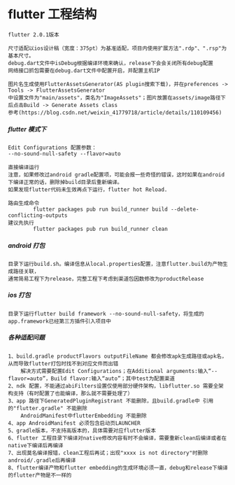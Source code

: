 # flutter 工程结构

    flutter 2.0.1版本

    尺寸适配以ios设计稿（宽度：375pt）为基准适配，项目内使用扩展方法".rdp"、".rsp"为基本尺寸。
    debug.dart文件中isDebug根据编译环境来确认，release下会会关闭所有debug配置
    网络接口抓包需要在debug.dart文件中配置开启，并配置主机IP
    
    图片名生成使用FlutterAssetsGenerator(AS plugin搜索下载)，并在preferences -> Tools -> FlutterAssetsGenerator
    中设置文件为"main/assets"，类名为"ImageAssets"；图片放置在assets/image路径下后点击Build -> Generate Assets class
    参考(https://blog.csdn.net/weixin_41779718/article/details/110109456)

##### flutter 模式下
    Edit Configurations 配置参数：
    --no-sound-null-safety --flavor=auto
    
    直接编译运行
    注意，如果修改过android gradle配置项，可能会报一些奇怪的错误，这时如果在android下编译正常的话，删除掉build目录后重新编译。
    如果发现flutter代码未生效再点下运行，flutter hot Reload.
    
    路由生成命令
            flutter packages pub run build_runner build --delete-conflicting-outputs
    建议先执行
            flutter packages pub run build_runner clean

##### android 打包

    目录下运行build.sh。编译信息从local.properties配置，注意flutter.build为产物生成路径关联，
    通常简易工程下为release，完整工程下考虑到渠道包因数修改为productRelease

##### ios 打包

    目录下运行flutter build framework --no-sound-null-safety，将生成的app.framework已经第三方插件引入项目中

##### 各种适配问题
    1、build.gradle productFlavors outputFileName 都会修改apk生成路径或apk名，从而导致flutter打包时找不到对应文件而出错
        解决方式需要配置Edit Configurations；在Additional arguments:输入“--flavor=auto”，Build flavor:输入“auto”；其中test为配置渠道
    2、ndk 配置，不能通过abiFilters设置仅使用部分硬件架构，libflutter.so 需要全架构支持（有时配置了也能编译，那么就不需要处理了）
    3、app 路径下GeneratedPluginRegistrant 不能删除，且build.gradle中 引用的"flutter.gradle" 不能删除
        AndroidManifest中flutterEmbedding 不能删除
    4、app AndroidManifest 必须包含启动页LAUNCHER
    5、gradle版本，不支持高版本的，具体需要对应flutter版本
    6、flutter 工程目录下编译对native修改内容有时不会编译，需要重新clean后编译或者在native下编译后再编译
    7、出现莫名编译报错，clean工程后再试；出现"xxxx is not directory"时删除android/.gradle后再编译
    8、flutter编译产物和flutter embedding的生成环境必须一直，debug和release下编译的flutter产物是不一样的
    